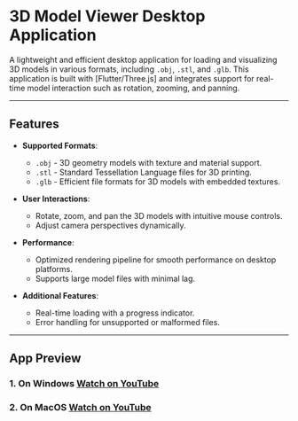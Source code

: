 # 3D Model Viewer Desktop Application

A lightweight and efficient desktop application for loading and visualizing 3D models in various formats, including `.obj`, `.stl`, and `.glb`. This application is built with [Flutter/Three.js] and integrates support for real-time model interaction such as rotation, zooming, and panning.

---

## Features

- **Supported Formats**:

  - `.obj` - 3D geometry models with texture and material support.
  - `.stl` - Standard Tessellation Language files for 3D printing.
  - `.glb` - Efficient file formats for 3D models with embedded textures.

- **User Interactions**:

  - Rotate, zoom, and pan the 3D models with intuitive mouse controls.
  - Adjust camera perspectives dynamically.

- **Performance**:

  - Optimized rendering pipeline for smooth performance on desktop platforms.
  - Supports large model files with minimal lag.

- **Additional Features**:
  - Real-time loading with a progress indicator.
  - Error handling for unsupported or malformed files.

---

## App Preview

### 1. On Windows [Watch on YouTube](https://www.youtube.com/watch?v=y8POY8va9HU)

### 2. On MacOS [Watch on YouTube](https://www.youtube.com/watch?v=y8POY8va9HU)

